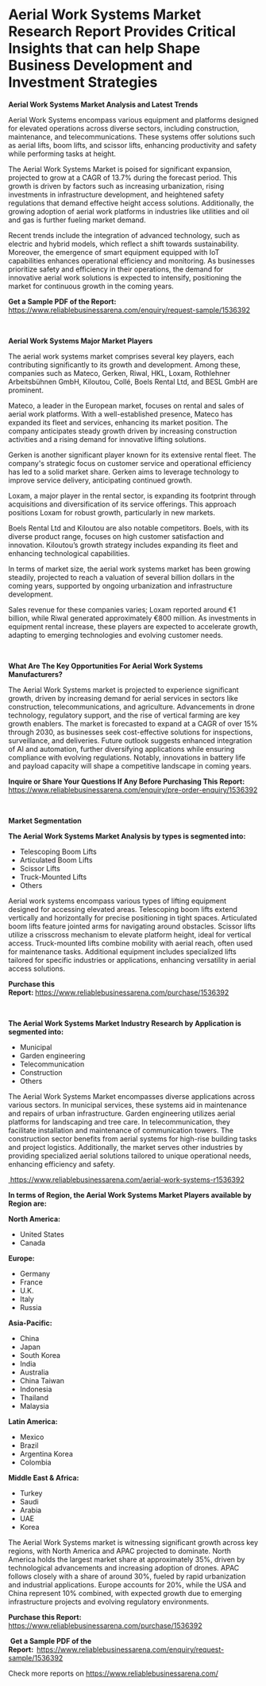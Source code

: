 <p><h1>Aerial Work Systems Market Research Report Provides Critical Insights that can help Shape Business Development and Investment Strategies</h1></p><p><strong>Aerial Work Systems Market Analysis and Latest Trends</strong></p>
<p><p>Aerial Work Systems encompass various equipment and platforms designed for elevated operations across diverse sectors, including construction, maintenance, and telecommunications. These systems offer solutions such as aerial lifts, boom lifts, and scissor lifts, enhancing productivity and safety while performing tasks at height. </p><p>The Aerial Work Systems Market is poised for significant expansion, projected to grow at a CAGR of 13.7% during the forecast period. This growth is driven by factors such as increasing urbanization, rising investments in infrastructure development, and heightened safety regulations that demand effective height access solutions. Additionally, the growing adoption of aerial work platforms in industries like utilities and oil and gas is further fueling market demand.</p><p>Recent trends include the integration of advanced technology, such as electric and hybrid models, which reflect a shift towards sustainability. Moreover, the emergence of smart equipment equipped with IoT capabilities enhances operational efficiency and monitoring. As businesses prioritize safety and efficiency in their operations, the demand for innovative aerial work solutions is expected to intensify, positioning the market for continuous growth in the coming years.</p></p>
<p><strong>Get a Sample PDF of the Report:&nbsp;</strong> <a href="https://www.reliablebusinessarena.com/enquiry/request-sample/1536392?utm_campaign=2778&utm_medium=2&utm_source=Github&utm_content=ia&utm_term=27022025&utm_id=aerial-work-systems">https://www.reliablebusinessarena.com/enquiry/request-sample/1536392</a></p>
<p>&nbsp;</p>
<p><strong>Aerial Work Systems Major Market Players</strong></p>
<p><p>The aerial work systems market comprises several key players, each contributing significantly to its growth and development. Among these, companies such as Mateco, Gerken, Riwal, HKL, Loxam, Rothlehner Arbeitsbühnen GmbH, Kiloutou, Collé, Boels Rental Ltd, and BESL GmbH are prominent.</p><p>Mateco, a leader in the European market, focuses on rental and sales of aerial work platforms. With a well-established presence, Mateco has expanded its fleet and services, enhancing its market position. The company anticipates steady growth driven by increasing construction activities and a rising demand for innovative lifting solutions.</p><p>Gerken is another significant player known for its extensive rental fleet. The company's strategic focus on customer service and operational efficiency has led to a solid market share. Gerken aims to leverage technology to improve service delivery, anticipating continued growth.</p><p>Loxam, a major player in the rental sector, is expanding its footprint through acquisitions and diversification of its service offerings. This approach positions Loxam for robust growth, particularly in new markets.</p><p>Boels Rental Ltd and Kiloutou are also notable competitors. Boels, with its diverse product range, focuses on high customer satisfaction and innovation. Kiloutou’s growth strategy includes expanding its fleet and enhancing technological capabilities.</p><p>In terms of market size, the aerial work systems market has been growing steadily, projected to reach a valuation of several billion dollars in the coming years, supported by ongoing urbanization and infrastructure development.</p><p>Sales revenue for these companies varies; Loxam reported around €1 billion, while Riwal generated approximately €800 million. As investments in equipment rental increase, these players are expected to accelerate growth, adapting to emerging technologies and evolving customer needs.</p></p>
<p>&nbsp;</p>
<p><strong>What Are The Key Opportunities For Aerial Work Systems Manufacturers?</strong></p>
<p><p>The Aerial Work Systems market is projected to experience significant growth, driven by increasing demand for aerial services in sectors like construction, telecommunications, and agriculture. Advancements in drone technology, regulatory support, and the rise of vertical farming are key growth enablers. The market is forecasted to expand at a CAGR of over 15% through 2030, as businesses seek cost-effective solutions for inspections, surveillance, and deliveries. Future outlook suggests enhanced integration of AI and automation, further diversifying applications while ensuring compliance with evolving regulations. Notably, innovations in battery life and payload capacity will shape a competitive landscape in coming years.</p></p>
<p><strong>Inquire or Share Your Questions If Any Before Purchasing This Report:</strong> <a href="https://www.reliablebusinessarena.com/enquiry/pre-order-enquiry/1536392?utm_campaign=2778&utm_medium=2&utm_source=Github&utm_content=ia&utm_term=27022025&utm_id=aerial-work-systems">https://www.reliablebusinessarena.com/enquiry/pre-order-enquiry/1536392</a></p>
<p>&nbsp;</p>
<p><strong>Market Segmentation</strong></p>
<p><strong>The Aerial Work Systems Market Analysis by types is segmented into:</strong></p>
<p><ul><li>Telescoping Boom Lifts</li><li>Articulated Boom Lifts</li><li>Scissor Lifts</li><li>Truck-Mounted Lifts</li><li>Others</li></ul></p>
<p><p>Aerial work systems encompass various types of lifting equipment designed for accessing elevated areas. Telescoping boom lifts extend vertically and horizontally for precise positioning in tight spaces. Articulated boom lifts feature jointed arms for navigating around obstacles. Scissor lifts utilize a crisscross mechanism to elevate platform height, ideal for vertical access. Truck-mounted lifts combine mobility with aerial reach, often used for maintenance tasks. Additional equipment includes specialized lifts tailored for specific industries or applications, enhancing versatility in aerial access solutions.</p></p>
<p><strong>Purchase this Report:&nbsp;</strong><a href="https://www.reliablebusinessarena.com/purchase/1536392?utm_campaign=2778&utm_medium=2&utm_source=Github&utm_content=ia&utm_term=27022025&utm_id=aerial-work-systems">https://www.reliablebusinessarena.com/purchase/1536392</a></p>
<p>&nbsp;</p>
<p><strong>The Aerial Work Systems Market Industry Research by Application is segmented into:</strong></p>
<p><ul><li>Municipal</li><li>Garden engineering</li><li>Telecommunication</li><li>Construction</li><li>Others</li></ul></p>
<p><p>The Aerial Work Systems Market encompasses diverse applications across various sectors. In municipal services, these systems aid in maintenance and repairs of urban infrastructure. Garden engineering utilizes aerial platforms for landscaping and tree care. In telecommunication, they facilitate installation and maintenance of communication towers. The construction sector benefits from aerial systems for high-rise building tasks and project logistics. Additionally, the market serves other industries by providing specialized aerial solutions tailored to unique operational needs, enhancing efficiency and safety.</p></p>
<p><a href="https://www.reliablebusinessarena.com/aerial-work-systems-r1536392?utm_campaign=2778&utm_medium=2&utm_source=Github&utm_content=ia&utm_term=27022025&utm_id=aerial-work-systems">&nbsp;https://www.reliablebusinessarena.com/aerial-work-systems-r1536392</a></p>
<p><strong>In terms of Region, the Aerial Work Systems Market Players available by Region are:</strong></p>
<p>
    <p> <strong> North America: </strong>
        <ul>
            <li>United States</li>
            <li>Canada</li>
        </ul>
        </p> 
    <p> <strong> Europe: </strong>
        <ul>
            <li>Germany</li>
            <li>France</li>
            <li>U.K.</li>
            <li>Italy</li>
            <li>Russia</li>
        </ul>
        </p> 
    <p> <strong> Asia-Pacific: </strong>
        <ul>
            <li>China</li>
            <li>Japan</li>
            <li>South Korea</li>
            <li>India</li>
            <li>Australia</li>
            <li>China Taiwan</li>
            <li>Indonesia</li>
            <li>Thailand</li>
            <li>Malaysia</li>
        </ul>
        </p> 
    <p> <strong> Latin America: </strong>
        <ul>
            <li>Mexico</li>
            <li>Brazil</li>
            <li>Argentina Korea</li>
            <li>Colombia</li>
        </ul>
        </p> 
    <p> <strong> Middle East & Africa: </strong>
        <ul>
            <li>Turkey</li>
            <li>Saudi</li>
            <li>Arabia</li>
            <li>UAE</li>
            <li>Korea</li>
        </ul>
    </p>
    </p>
<p><p>The Aerial Work Systems market is witnessing significant growth across key regions, with North America and APAC projected to dominate. North America holds the largest market share at approximately 35%, driven by technological advancements and increasing adoption of drones. APAC follows closely with a share of around 30%, fueled by rapid urbanization and industrial applications. Europe accounts for 20%, while the USA and China represent 10% combined, with expected growth due to emerging infrastructure projects and evolving regulatory environments.</p></p>
<p><strong>Purchase this Report: </strong><a href="https://www.reliablebusinessarena.com/purchase/1536392?utm_campaign=2778&utm_medium=2&utm_source=Github&utm_content=ia&utm_term=27022025&utm_id=aerial-work-systems">https://www.reliablebusinessarena.com/purchase/1536392</a></p>
<p>&nbsp;<strong>Get a Sample PDF of the Report:&nbsp;&nbsp;</strong><a href="https://www.reliablebusinessarena.com/enquiry/request-sample/1536392?utm_campaign=2778&utm_medium=2&utm_source=Github&utm_content=ia&utm_term=27022025&utm_id=aerial-work-systems">https://www.reliablebusinessarena.com/enquiry/request-sample/1536392</a></p>
<p><strong></strong></p>
<p>Check more reports on <a href="https://www.reliablebusinessarena.com/?utm_campaign=2778&utm_medium=2&utm_source=Github&utm_content=ia&utm_term=27022025&utm_id=aerial-work-systems">https://www.reliablebusinessarena.com/</a></p>